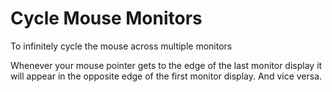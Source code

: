 # Cycle Mouse Monitors
To infinitely cycle the mouse across multiple monitors


Whenever your mouse pointer gets to the edge of the last monitor display it will appear in the opposite edge of the first monitor display. And vice versa.
